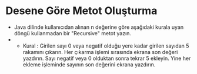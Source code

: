 # Desene Göre Metot Oluşturma
* Java dilinde kullanıcıdan alınan n değerine göre aşağıdaki kurala uyan döngü kullanmadan bir "Recursive" metot yazın.
* * Kural : Girilen sayı 0 veya negatif olduğu yere kadar girilen sayıdan 5 rakamını çıkarın. Her çıkarma işlemi sırasında ekrana son değeri yazdırın. Sayı negatif veya 0 olduktan sonra tekrar 5 ekleyin. Yine her ekleme işleminde sayının son değerini ekrana yazdırın.